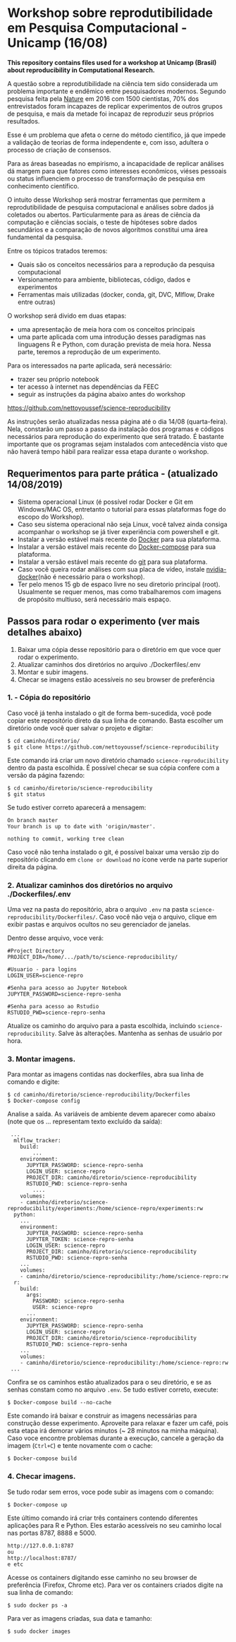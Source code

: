 # Workshop sobre reprodutibilidade em Pesquisa Computacional - Unicamp (16/08)



**This repository contains files used for a workshop at Unicamp (Brasil) about reproducibility in Computational Research.**



A questão sobre a reprodutibilidade na ciência tem sido considerada um problema importante e endêmico entre pesquisadores modernos. Segundo pesquisa feita pela [Nature](https://www.nature.com/news/1-500-scientists-lift-the-lid-on-reproducibility-1.19970) em 2016 com 1500 cientistas, 70% dos entrevistados foram incapazes de replicar experimentos de outros grupos de pesquisa, e mais da metade foi incapaz de reproduzir seus próprios resultados.

Esse é um problema que afeta o cerne do método científico, já que impede a validação de teorias de forma independente e, com isso, adultera o processo de criação de consensos. 

Para as áreas baseadas no empirismo, a incapacidade de replicar análises dá margem para que fatores como interesses econômicos, viéses pessoais ou status influenciem o processo de transformação de pesquisa em conhecimento científico.

O intuito desse Workshop será mostrar ferramentas que permitem a reprodutibilidade de pesquisa computacional e análises sobre dados já coletados ou abertos. Particularmente para as áreas de ciência da computação e ciências sociais, o teste de hipóteses sobre dados secundários e a comparação de novos algorítmos constitui uma área fundamental da pesquisa.

Entre os tópicos tratados teremos:

* Quais são os conceitos necessários para a reprodução da pesquisa computacional
* Versionamento para ambiente, bibliotecas, código, dados e experimentos
* Ferramentas mais utilizadas (docker, conda, git, DVC, Mlflow, Drake entre outras)

O workshop será divido em duas etapas:
* uma apresentação de meia hora com os conceitos principais
* uma parte aplicada com uma introdução desses paradigmas nas linguagens R e Python, com duração prevista de meia hora. Nessa parte, teremos a reprodução de um experimento.

Para os interessados na parte aplicada, será necessário:
* trazer seu próprio notebook
* ter acesso à internet nas dependências da FEEC
* seguir as instruções da página abaixo antes do workshop

https://github.com/nettoyoussef/science-reproducibility

As instruções serão atualizadas nessa página até o dia 14/08 (quarta-feira). Nela, constarão um passo a passo da instalação dos programas e códigos necessários para reprodução do experimento que será tratado. É bastante importante que os programas sejam instalados com antecedência visto que não haverá tempo hábil para realizar essa etapa durante o workshop.


## Requerimentos para parte prática - (atualizado 14/08/2019)

- Sistema operacional Linux (é possível rodar Docker e Git em Windows/MAC OS, entretanto o tutorial para essas plataformas foge do escopo do Workshop).
- Caso seu sistema operacional não seja Linux, você talvez ainda consiga acompanhar o workshop se já tiver experiência com powershell e git.
- Instalar a versão estável mais recente do [Docker](https://docs.docker.com/install/) para sua plataforma.
- Instalar a versão estável mais recente do [Docker-compose](https://docs.docker.com/compose/install/) para sua plataforma.
- Instalar a versão estável mais recente do [git](https://git-scm.com/downloads) para sua plataforma.
- Caso você queira rodar análises com sua placa de vídeo, instale [nvidia-docker](https://github.com/NVIDIA/nvidia-docker)(não é necessário para o workshop).
- Ter pelo menos 15 gb de espaco livre no seu diretorio principal (root). Usualmente se requer menos, mas como trabalharemos com imagens de propósito multiuso, será necessário mais espaço.

## Passos para rodar o experimento (ver mais detalhes abaixo)
1. Baixar uma cópia desse repositório para o diretório em que voce quer rodar o experimento.
2. Atualizar caminhos dos diretórios no arquivo ./Dockerfiles/.env
3. Montar e subir imagens.
4. Checar se imagens estão acessíveis no seu browser de preferência

### 1. - Cópia do repositório

Caso você já tenha instalado o git de forma bem-sucedida, você pode copiar este repositório direto da sua linha de comando. Basta escolher um diretório onde você quer salvar o projeto e digitar:

```Shell
$ cd caminho/diretorio/
$ git clone https://github.com/nettoyoussef/science-reproducibility
```

Este comando irá criar um novo diretório chamado `science-reproducibility` dentro da pasta escolhida. É possível checar se sua cópia confere com a versão da página fazendo:

```Shell
$ cd caminho/diretorio/science-reproducibility
$ git status
```

Se tudo estiver correto aparecerá a mensagem:

```
On branch master
Your branch is up to date with 'origin/master'.

nothing to commit, working tree clean
```

Caso você não tenha instalado o git, é possível baixar uma versão zip do repositório clicando em `clone or download` no ícone verde na parte superior direita da página.


### 2. Atualizar caminhos dos diretórios no arquivo ./Dockerfiles/.env

Uma vez na pasta do repositório, abra o arquivo `.env` na pasta `science-reproducibility/Dockerfiles/`. Caso você não veja o arquivo, clique em exibir pastas e arquivos ocultos no seu gerenciador de janelas.

Dentro desse arquivo, voce verá:

```
#Project Directory
PROJECT_DIR=/home/.../path/to/science-reproducibility/

#Usuario - para logins
LOGIN_USER=science-repro

#Senha para acesso ao Jupyter Notebook
JUPYTER_PASSWORD=science-repro-senha

#Senha para acesso ao Rstudio
RSTUDIO_PWD=science-repro-senha
```

Atualize os caminho do arquivo para a pasta escolhida, incluindo `science-reproducibility`. Salve às alterações. Mantenha as senhas de usuário por hora.


### 3. Montar imagens.


Para montar as imagens contidas nas dockerfiles, abra sua linha de comando e digite:

```Shell
$ cd caminho/diretorio/science-reproducibility/Dockerfiles
$ Docker-compose config
```

Analise a saída. As variáveis de ambiente devem aparecer como abaixo (note que os ... representam texto excluído da saída):

```
 ...
  mlflow_tracker:
    build:
        ...
    environment:
      JUPYTER_PASSWORD: science-repro-senha
      LOGIN_USER: science-repro
      PROJECT_DIR: caminho/diretorio/science-reproducibility
      RSTUDIO_PWD: science-repro-senha
        ....
    volumes:
    - caminho/diretorio/science-reproducibility/experiments:/home/science-repro/experiments:rw
  python:
    ...
    environment:
      JUPYTER_PASSWORD: science-repro-senha
      JUPYTER_TOKEN: science-repro-senha
      LOGIN_USER: science-repro
      PROJECT_DIR: caminho/diretorio/science-reproducibility
      RSTUDIO_PWD: science-repro-senha
    ...
    volumes:
    - caminho/diretorio/science-reproducibility:/home/science-repro:rw
  r:
    build:
      args:
        PASSWORD: science-repro-senha
        USER: science-repro
      ...
    environment:
      JUPYTER_PASSWORD: science-repro-senha
      LOGIN_USER: science-repro
      PROJECT_DIR: caminho/diretorio/science-reproducibility
      RSTUDIO_PWD: science-repro-senha
    ...
    volumes:
    - caminho/diretorio/science-reproducibility:/home/science-repro:rw
 ...   
```

Confira se os caminhos estão atualizados para o seu diretório, e se as senhas constam como no arquivo `.env`.
Se tudo estiver correto, execute:

```Shell
$ Docker-compose build --no-cache
```

Este comando irá baixar e construir as imagens necessárias para construção desse experimento.
Aproveite para relaxar e fazer um café, pois esta etapa irá demorar vários minutos (~ 28 minutos na minha máquina). Caso voce encontre problemas durante a execução, cancele a geração da imagem (`Ctrl+C`) e tente novamente com o cache:

```Shell
$ Docker-compose build
```

### 4. Checar imagens.

Se tudo rodar sem erros, voce pode subir as imagens com o comando:

```Shell
$ Docker-compose up
```

Este último comando irá criar três containers contendo diferentes aplicações para R e Python.
Eles estarão acessíveis no seu caminho local nas portas 8787, 8888 e 5000.

```
http://127.0.0.1:8787
ou
http://localhost:8787/
e etc
```

Acesse os containers digitando esse caminho no seu browser de preferência (Firefox, Chrome etc).
Para ver os containers criados digite na sua linha de comando:

```Shell
$ sudo docker ps -a
```

Para ver as imagens criadas, sua data e tamanho:

```Shell
$ sudo docker images
```








